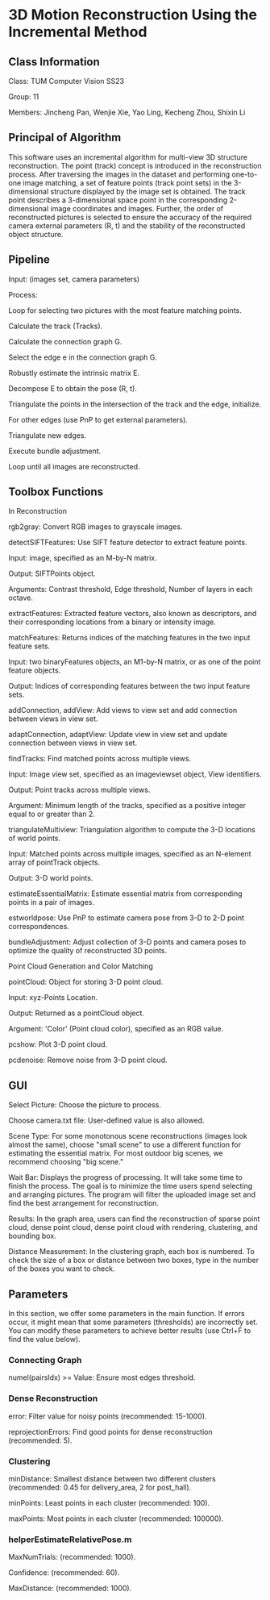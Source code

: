 # 3D Motion Reconstruction Using the Incremental Method

## Class Information

Class: TUM Computer Vision SS23

Group: 11

Members: Jincheng Pan, Wenjie Xie, Yao Ling, Kecheng Zhou, Shixin Li

## Principal of Algorithm

This software uses an incremental algorithm for multi-view 3D structure reconstruction. The point (track) concept is introduced in the reconstruction process. After traversing the images in the dataset and performing one-to-one image matching, a set of feature points (track point sets) in the 3-dimensional structure displayed by the image set is obtained. The track point describes a 3-dimensional space point in the corresponding 2-dimensional image coordinates and images. Further, the order of reconstructed pictures is selected to ensure the accuracy of the required camera external parameters (R, t) and the stability of the reconstructed object structure.

## Pipeline

Input: (images set, camera parameters)

Process:

Loop for selecting two pictures with the most feature matching points.

Calculate the track (Tracks).

Calculate the connection graph G.

Select the edge e in the connection graph G.

Robustly estimate the intrinsic matrix E.

Decompose E to obtain the pose (R, t).

Triangulate the points in the intersection of the track and the edge, initialize.

For other edges (use PnP to get external parameters).

Triangulate new edges.

Execute bundle adjustment.

Loop until all images are reconstructed.

## Toolbox Functions

In Reconstruction

rgb2gray: Convert RGB images to grayscale images.

detectSIFTFeatures: Use SIFT feature detector to extract feature points.

Input: image, specified as an M-by-N matrix.

Output: SIFTPoints object.

Arguments: Contrast threshold, Edge threshold, Number of layers in each octave.

extractFeatures: Extracted feature vectors, also known as descriptors, and their corresponding locations from a binary or intensity image.

matchFeatures: Returns indices of the matching features in the two input feature sets.

Input: two binaryFeatures objects, an M1-by-N matrix, or as one of the point feature objects.

Output: Indices of corresponding features between the two input feature sets.

addConnection, addView: Add views to view set and add connection between views in view set.

adaptConnection, adaptView: Update view in view set and update connection between views in view set.

findTracks: Find matched points across multiple views.

Input: Image view set, specified as an imageviewset object, View identifiers.

Output: Point tracks across multiple views.

Argument: Minimum length of the tracks, specified as a positive integer equal to or greater than 2.

triangulateMultiview: Triangulation algorithm to compute the 3-D locations of world points.

Input: Matched points across multiple images, specified as an N-element array of pointTrack objects.

Output: 3-D world points.

estimateEssentialMatrix: Estimate essential matrix from corresponding points in a pair of images.

estworldpose: Use PnP to estimate camera pose from 3-D to 2-D point correspondences.

bundleAdjustment: Adjust collection of 3-D points and camera poses to optimize the quality of reconstructed 3D points.

Point Cloud Generation and Color Matching

pointCloud: Object for storing 3-D point cloud.

Input: xyz-Points Location.

Output: Returned as a pointCloud object.

Argument: 'Color' (Point cloud color), specified as an RGB value.

pcshow: Plot 3-D point cloud.

pcdenoise: Remove noise from 3-D point cloud.

## GUI

Select Picture: Choose the picture to process.

Choose camera.txt file: User-defined value is also allowed.

Scene Type: For some monotonous scene reconstructions (images look almost the same), choose "small scene" to use a different function for estimating the essential matrix. For most outdoor big scenes, we recommend choosing "big scene."

Wait Bar: Displays the progress of processing. It will take some time to finish the process. The goal is to minimize the time users spend selecting and arranging pictures. The program will filter the uploaded image set and find the best arrangement for reconstruction.

Results: In the graph area, users can find the reconstruction of sparse point cloud, dense point cloud, dense point cloud with rendering, clustering, and bounding box.

Distance Measurement: In the clustering graph, each box is numbered. To check the size of a box or distance between two boxes, type in the number of the boxes you want to check.

## Parameters

In this section, we offer some parameters in the main function. If errors occur, it might mean that some parameters (thresholds) are incorrectly set. You can modify these parameters to achieve better results (use Ctrl+F to find the value below).

### Connecting Graph

numel(pairsIdx) >= Value: Ensure most edges threshold.

### Dense Reconstruction

error: Filter value for noisy points (recommended: 15-1000).

reprojectionErrors: Find good points for dense reconstruction (recommended: 5).

### Clustering

minDistance: Smallest distance between two different clusters (recommended: 0.45 for delivery_area, 2 for post_hall).

minPoints: Least points in each cluster (recommended: 100).

maxPoints: Most points in each cluster (recommended: 100000).

### helperEstimateRelativePose.m

MaxNumTrials: (recommended: 1000).

Confidence: (recommended: 60).

MaxDistance: (recommended: 1000).
